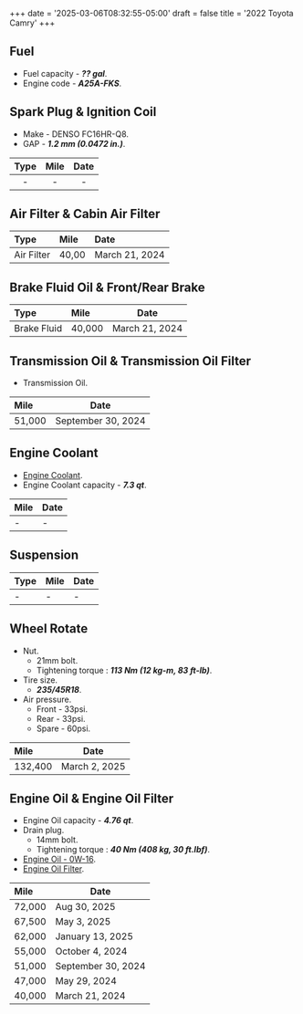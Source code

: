 +++
date = '2025-03-06T08:32:55-05:00'
draft = false
title = '2022 Toyota Camry'
+++

## Fuel

- Fuel capacity - **_?? gal_**.
- Engine code - **_A25A-FKS_**.

## Spark Plug & Ignition Coil

- Make - DENSO FC16HR-Q8.
- GAP - **_1.2 mm (0.0472 in.)_**.

| Type | Mile | Date |
| :--: | :--: | :--: |
|  -   |  -   |  -   |

## Air Filter & Cabin Air Filter

| Type       | Mile  | Date           |
| :--------- | :---- | :------------- |
| Air Filter | 40,00 | March 21, 2024 |

## Brake Fluid Oil & Front/Rear Brake

| Type        | Mile   | Date           |
| :---------- | :----- | -------------- |
| Brake Fluid | 40,000 | March 21, 2024 |

## Transmission Oil & Transmission Oil Filter

- Transmission Oil.

| Mile   | Date               |
| :----- | ------------------ |
| 51,000 | September 30, 2024 |

## Engine Coolant

- [Engine Coolant](https://www.walmart.com/ip/SUPER-TECH-AFC-ASIAN-BLUE-5050-PREDILUTED-1-GAL/3636570281).
- Engine Coolant capacity - **_7.3 qt_**.

| Mile | Date |
| :--- | ---- |
| -    | -    |

## Suspension

| Type | Mile | Date |
| :--- | :--- | ---- |
| -    | -    | -    |

## Wheel Rotate

- Nut.
  - 21mm bolt.
  - Tightening torque : **_113 Nm (12 kg-m, 83 ft-lb)_**.
- Tire size.
  - **_235/45R18_**.
- Air pressure.
  - Front - 33psi.
  - Rear - 33psi.
  - Spare - 60psi.

| Mile    | Date          |
| :------ | ------------- |
| 132,400 | March 2, 2025 |

## Engine Oil & Engine Oil Filter

- Engine Oil capacity - **_4.76 qt_**.
- Drain plug.
  - 14mm bolt.
  - Tightening torque : **_40 Nm (408 kg, 30 ft.lbf)_**.
- [Engine Oil - 0W-16](https://www.walmart.com/ip/Mobil-1-Advanced-Fuel-Economy-Full-Synthetic-Motor-Oil-0W-16-5-Quart/747116534).
- [Engine Oil Filter](https://www.walmart.com/ip/SuperTech-10K-mile-Spin-on-Oil-Filter-ST4967-for-Daihatsu-Lexus-and-Toyota-Fits-select-2019-2023-TOYOTA-RAV4-2018-2023-TOYOTA-CAMRY/803714395).

| Mile   | Date               |
| :----- | ------------------ |
| 72,000 | Aug 30, 2025        |
| 67,500 | May 3, 2025        |
| 62,000 | January 13, 2025   |
| 55,000 | October 4, 2024    |
| 51,000 | September 30, 2024 |
| 47,000 | May 29, 2024       |
| 40,000 | March 21, 2024     |
